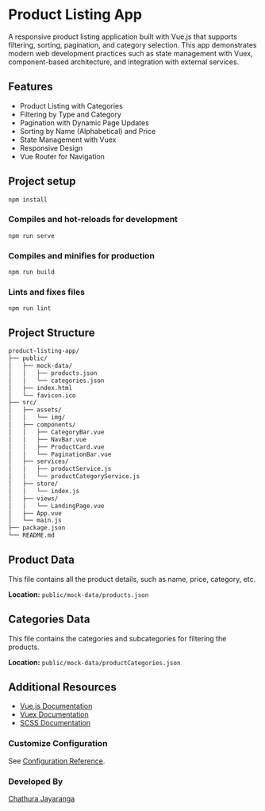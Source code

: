# Product Listing App
A responsive product listing application built with Vue.js that supports filtering, sorting, pagination, and category selection. This app demonstrates modern web development practices such as state management with Vuex, component-based architecture, and integration with external services.

## Features
- Product Listing with Categories
- Filtering by Type and Category
- Pagination with Dynamic Page Updates
- Sorting by Name (Alphabetical) and Price
- State Management with Vuex
- Responsive Design
- Vue Router for Navigation

## Project setup
```
npm install
```

### Compiles and hot-reloads for development
```
npm run serve
```

### Compiles and minifies for production
```
npm run build
```

### Lints and fixes files
```
npm run lint
```

## Project Structure

```bash
product-listing-app/
├── public/
│   ├── mock-data/
│   │   ├── products.json
│   │   └── categories.json
│   ├── index.html
│   └── favicon.ico
├── src/
│   ├── assets/
│   │   └── img/
│   ├── components/
│   │   ├── CategoryBar.vue
│   │   ├── NavBar.vue
│   │   ├── ProductCard.vue
│   │   └── PaginationBar.vue
│   ├── services/
│   │   ├── productService.js
│   │   └── productCategoryService.js
│   ├── store/
│   │   └── index.js
│   ├── views/
│   │   └── LandingPage.vue
│   ├── App.vue
│   └── main.js
├── package.json
└── README.md
```


## Product Data
This file contains all the product details, such as name, price, category, etc.

**Location:** `public/mock-data/products.json`

## Categories Data
This file contains the categories and subcategories for filtering the products.

**Location:** `public/mock-data/productCategories.json`

## Additional Resources

* [Vue.js Documentation](https://vuejs.org/guide/introduction.html)
* [Vuex Documentation](https://vuex.vuejs.org/)
* [SCSS Documentation](https://sass-lang.com/documentation)

### Customize Configuration

See [Configuration Reference](https://cli.vuejs.org/config/).

### Developed By

[Chathura Jayaranga](https://github.com/chathuraj)
